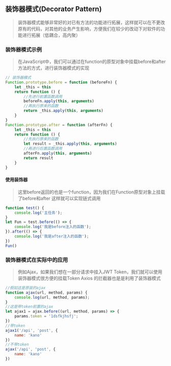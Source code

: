 ## 装饰器模式(Decorator Pattern)

> 装饰器模式能够非常好的对已有方法的功能进行拓展，这样就可以在不更改原有的代码，对其他的业务产生影响，方便我们在较少的改动下对软件的功能进行拓展（低耦合，高内聚）

### 装饰器模式示例
> 在JavaScript中，我们可以通过在function的原型对象中挂载before和after方法的方式，进行装饰器模式的实现
```javascript
// 装饰器模式
Function.prototype.before = function (beforeFn) {
    let _this = this
    return function () {
        //先进行前置函数调用
        beforeFn.apply(this, arguments)
        //再执行原来的函数
        return _this.apply(this, arguments)
    }
}
Function.prototype.after = function (afterFn) {
    let _this = this
    return function () {
        //先执行原来的函数
        let result = _this.apply(this, arguments)
        //再进行后置函数调用
        afterFn.apply(this, arguments)
        return result
    }
}
```

#### 使用装饰器

> 这里before返回的也是一个function，因为我们在Function原型对象上挂载了before和after
> 这样就可以实现链式调用

```javascript
function test() {
    console.log('主任务');
}
let Fun = test.before(() => {
    console.log('我是before注入的函数');
}).after(() => {
    console.log('我是after注入的函数');
})
Fun()
```

### 装饰器模式在实际中的应用

> 例如Ajax，如果我们想在一部分请求中挂入JWT Token，我们就可以使用装饰器模式很方便的挂载Token
> Axios 的拦截器也是是利用了装饰器模式

```javascript
//假如这是原装的ajax
function ajax(url, method, params) {
    console.log(url, method, params);
}
//这是带token前置的ajax
let ajax1 = ajax.before((url, method, params) => {
    params.token = '1dsfkjhsfj';
})
//带token
ajax1('/api', 'post', {
    name: 'kano'
})
//不带token
ajax('/api', 'post', {
    name: 'kano'
})
```

